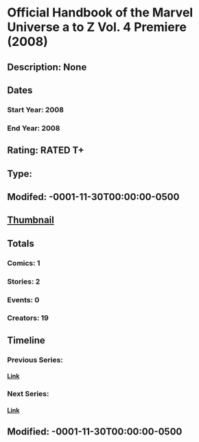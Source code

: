 # Official Handbook of the Marvel Universe a to Z Vol. 4 Premiere (2008)
## Description: None
## Dates
### Start Year: 2008
### End Year: 2008
## Rating: RATED T+
## Type: 
## Modifed: -0001-11-30T00:00:00-0500
## [Thumbnail](http://i.annihil.us/u/prod/marvel/i/mg/9/80/4c7d43ce2c089.jpg)
## Totals
### Comics: 1
### Stories: 2
### Events: 0
### Creators: 19
## Timeline
### Previous Series: 
#### [Link]()
### Next Series: 
#### [Link]()
## Modified: -0001-11-30T00:00:00-0500
